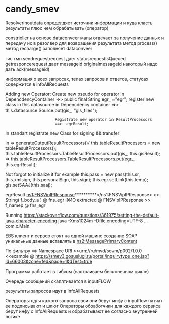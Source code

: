 # candy_smev
Resolverinoutdata определдяет источник информации и куда класть результаты плюс чем обрабатывать (оператор)

constrioller на основе dataconveer мапы отвечает за получение данных и передачу их в резолвер для возвращения  результата
метод process()
метод recharge() заполняет dataconveer

гис гмп sendrequestrequest дает statusrequestIsQueued
getresponcerequest дает messageid originalmessageid накоторый надо дать ack(messageid)

информация о всех запросах, телах запросов и ответов, статусах содержится в infoAllRequests


Adding new Operator:
Create new pseudo for operator
in DepencdencyContainer
     =>> public final String egr_ ="egr";
register new class in this.datasource in Depencdency container
                          =>>      this.datasource.Source.put(gis_, "gis_files");

                          Registrate new operator in ResultProcessors
                          ==>  egrResult;

In standart registrate new Class for signing && transfer

in => generateOutputResultProcessors(){
        this.tableResultProcessors = new tableResultProcessors();
        this.tableResultProcessors.TableResultProcessors.put(gis_, this.gisResult);
  =>    this.tableResultProcessors.TableResultProcessors.put(egr_, this.egrResult);


Not forgot to initialize it
for example
this.pass = new pass(this.sr, this.xmlsign, this.personalSign, this.sign);
        this.egr.setLink(this.temp);
        gis.setSAAJ(this.saaj);

egrResult
<ns1:FNSVipIPResponse>**********</ns1:FNSVipIPResponse>     >>  String( f_body_a ) @ fns_egr
ФИО extracted @  FNSVipIPResponse  >>  f_namep  @ fns_egr


Running https://stackoverflow.com/questions/361975/setting-the-default-java-character-encoding
java -Xms1024m -Dfile.encoding=UTF-8 … com.x.Main

EBS  клиент и сервер стоят на одной машине
создание SOAP  уникальные данные вставлять в
<ns2:MessagePrimaryContent>


По фильтру ==> Namespace URI	>>urn://ru/mvd/sovm/p002/1.0.0  <<example @ https://smev3.gosuslugi.ru/portal/inquirytype_one.jsp?id=66003&zone=fed&page=1&dTest=true


Программа работает в гибком (настраиваем бесконечном цикле)

Очередь сообщений скаплтивается в inputFLOW

результаты запросов идут в InfoAllRequests

Операторы лдля кажого запроса свои они берут инфу с inputflow патчат ее подписывают и шлют
Операторы обоаботчики для каждого сервиса берут инфу с InfoAllRequests и обрабатывают ее согласно внутренней логике
